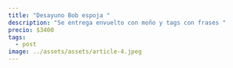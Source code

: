 ```yaml
---
title: "Desayuno Bob espoja "
description: "Se entrega envuelto con moño y tags con frases "
precio: $3400
tags:
  - post
image: ../assets/assets/article-4.jpeg
---
```

